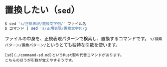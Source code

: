 # 置換したい（``sed``）

```bash
$ sed 's/正規表現/置換文字列/' ファイル名
$ コマンド | sed 's/正規表現/置換文字列/g'
```

ファイルの中身を、正規表現パターンで検索し、置換するコマンドです。
``s/検索パターン/置換パターン/``というとても独特な引数を使います。

```{seealso}
[sd](./command-sd.md)というRust製の代替コマンドがあります。
こちらのほうが引数が覚えやすそうです。
```
